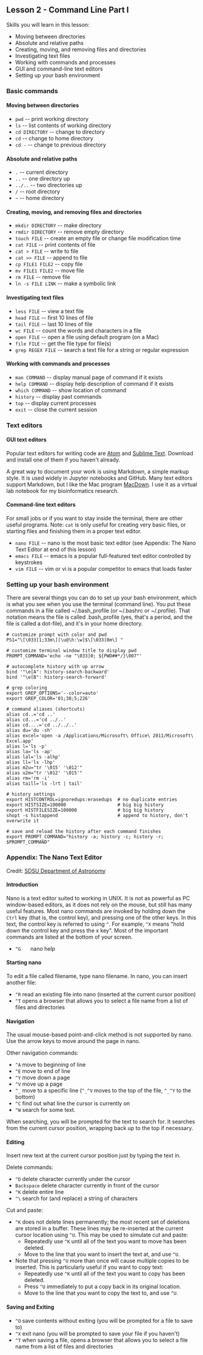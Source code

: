 ## Lesson 2 - Command Line Part I

Skills you will learn in this lesson:

* Moving between directories
* Absolute and relative paths
* Creating, moving, and removing files and directories
* Investigating text files
* Working with commands and processes
* GUI and command-line text editors
* Setting up your bash environment

### Basic commands

#### Moving between directories

* `pwd` -- print working directory
* `ls` -- list contents of working directory
* `cd DIRECTORY` -- change to directory
* `cd` -- change to home directory
* `cd -` -- change to previous directory

#### Absolute and relative paths

* `.` -- current directory
* `..` -- one directory up
* `../..` -- two directories up
* `/` -- root directory
* `~` -- home directory

#### Creating, moving, and removing files and directories

* `mkdir DIRECTORY` -- make directory
* `rmdir DIRECTORY` -- remove empty directory
* `touch FILE` -- create an empty file or change file modification time
* `cat FILE` -- print contents of file
* `cat > FILE` -- write to file
* `cat >> FILE` -- append to file
* `cp FILE1 FILE2` -- copy file
* `mv FILE1 FILE2` -- move file
* `rm FILE` -- remove file
* `ln -s FILE LINK` -- make a symbolic link

#### Investigating text files

* `less FILE` -- view a text file
* `head FILE` -- first 10 lines of file
* `tail FILE` -- last 10 lines of file
* `wc FILE` -- count the words and characters in a file
* `open FILE` -- open a file using default program (on a Mac)
* `file FILE` -- get the file type for file(s)
* `grep REGEX FILE` -- search a text file for a string or regular expression

#### Working with commands and processes

* `man COMMAND` -- display manual page of command if it exists
* `help COMMAND` -- display help description of command if it exists
* `which COMMAND` -- show location of command
* `history` -- display past commands
* `top` -- display current processes
* `exit` -- close the current session

### Text editors

#### GUI text editors

Popular text editors for writing code are [Atom](https://atom.io) and [Sublime Text](https://www.sublimetext.com). Download and install one of them if you haven't already.

A great way to document your work is using Markdown, a simple markup style. It is used widely in Jupyter notebooks and GitHub. Many text editors support Markdown, but I like the Mac program [MacDown](http://macdown.uranusjr.com). I use it as a virtual lab notebook for my bioinformatics research.

#### Command-line text editors

For small jobs or if you want to stay inside the terminal, there are other useful programs. Note: `cat` is only useful for creating very basic files, or starting files and finishing them in a proper text editor.

* `nano FILE` -- nano is the most basic text editor (see Appendix: The Nano Text Editor at end of this lesson)
* `emacs FILE` -- emacs is a popular full-featured text editor controlled by keystrokes
* `vim FILE` -- vim or vi is a popular competitor to emacs that loads faster 

### Setting up your bash environment

There are several things you can do to set up your bash environment, which is what you see when you use the terminal (command line). You put these commands in a file called ~/.bash_profile (or ~/.bashrc or ~/.profile). That notation means the file is called .bash_profile (yes, that's a period, and the file is called a dot-file), and it's in your home directory.

```	
# customize prompt with color and pwd
PS1="\[\033[1;33m\][\u@\h:\w]$\[\033[0m\] "
	
# customize terminal window title to display pwd
PROMPT_COMMAND='echo -ne "\033]0; ${PWD##*/}\007"'
	
# autocomplete history with up arrow
bind '"\e[A": history-search-backward'
bind '"\e[B": history-search-forward'

# grep coloring
export GREP_OPTIONS='--color=auto' 
export GREP_COLOR='01;38;5;226'

# command aliases (shortcuts)
alias cd..='cd ..'
alias cd...='cd ../..'
alias cd....='cd ../../..'
alias du='du -sh'
alias excel='open -a /Applications/Microsoft\ Office\ 2011/Microsoft\ Excel.app'
alias l='ls -p'
alias la='ls -ap'
alias lal='ls -alhp'
alias ll='ls -lhp'
alias m2u="tr '\015' '\012'"
alias u2m="tr '\012' '\015'"
alias rm='rm -i'
alias taill='ls -lrt | tail'

# history settings
export HISTCONTROL=ignoredups:erasedups  # no duplicate entries
export HISTSIZE=100000                   # big big history
export HISTFILESIZE=100000               # big big history
shopt -s histappend                      # append to history, don't overwrite it

# save and reload the history after each command finishes
export PROMPT_COMMAND="history -a; history -c; history -r; $PROMPT_COMMAND"
```

### Appendix: The Nano Text Editor

Credit: [SDSU Department of Astronomy](http://mintaka.sdsu.edu/reu/nano.html)

#### Introduction

Nano is a text editor suited to working in UNIX. It is not as powerful as PC window-based editors, as it does not rely on the mouse, but still has many useful features.
Most nano commands are invoked by holding down the `Ctrl` key (that is, the control key), and pressing one of the other keys. In this text, the control key is referred to using `^`. For example, `^X` means "hold down the control key and press the x key". Most of the important commands are listed at the bottom of your screen.

* `^G	` nano help

#### Starting nano

To edit a file called filename, type nano filename.
In nano, you can insert another file:

* `^R`	read an existing file into nano (inserted at the current cursor position)
* `^T`	opens a browser that allows you to select a file name from a list of files and directories

#### Navigation

The usual mouse-based point-and-click method is not supported by nano. Use the arrow keys to move around the page in nano.

Other navigation commands:

* `^A`	move to beginning of line
* `^E`	move to end of line
* `^Y`	move down a page
* `^V`	move up a page
* `^_`	move to a specific line (`^_^V` moves to the top of the file, `^_^Y` to the bottom)
* `^C`	find out what line the cursor is currently on
* `^W`	search for some text.

When searching, you will be prompted for the text to search for. It searches from the current cursor position, wrapping back up to the top if necessary.

#### Editing

Insert new text at the current cursor position just by typing the text in.

Delete commands:

* `^D`	delete character currently under the cursor
* `Backspace`	delete character currently in front of the cursor
* `^K`	delete entire line
* `^\`	search for (and replace) a string of characters

Cut and paste:

* `^K` does not delete lines permanently; the most recent set of deletions are stored in a buffer. These lines may be re-inserted at the current cursor location using `^U`. This may be used to simulate cut and paste:
	* Repeatedly use `^K` until all of the text you want to move has been deleted.
	* Move to the line that you want to insert the text at, and use `^U`.
* Note that pressing `^U` more than once will cause multiple copies to be inserted. This is particularly useful if you want to copy text:
	* Repeatedly use `^K` until all of the text you want to copy has been deleted.
	* Press `^U` immediately to put a copy back in its original location.
	* Move to the line that you want to copy the text to, and use `^U`.

#### Saving and Exiting

* `^O`	save contents without exiting (you will be prompted for a file to save to)
* `^X`	exit nano (you will be prompted to save your file if you haven't)
* `^T`	when saving a file, opens a browser that allows you to select a file name from a list of files and directories
